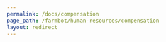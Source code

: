 ```yaml
---
permalink: /docs/compensation
page_path: /farmbot/human-resources/compensation
layout: redirect
---
```

